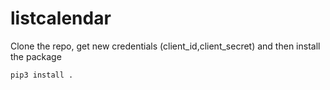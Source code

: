 # listcalendar

Clone the repo, get new credentials (client\_id,client\_secret) and then install the package

```
pip3 install .
```
